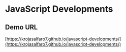 # JavaScript Developments

## Demo URL

[https://krojasalfaro7.github.io/javascript-developments/](https://krojasalfaro7.github.io/javascript-developments/)
